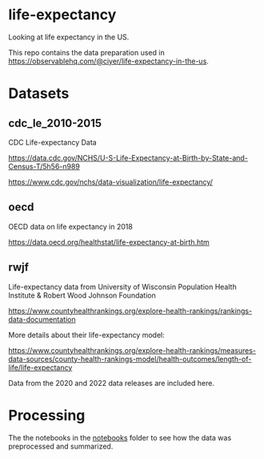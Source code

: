 # life-expectancy

Looking at life expectancy in the US.

This repo contains the data preparation used in https://observablehq.com/@ciyer/life-expectancy-in-the-us.

# Datasets

## cdc_le_2010-2015

CDC Life-expectancy Data

https://data.cdc.gov/NCHS/U-S-Life-Expectancy-at-Birth-by-State-and-Census-T/5h56-n989

https://www.cdc.gov/nchs/data-visualization/life-expectancy/

## oecd

OECD data on life expectancy in 2018

https://data.oecd.org/healthstat/life-expectancy-at-birth.htm

## rwjf

Life-expectancy data from University of Wisconsin Population Health Institute & Robert Wood Johnson Foundation

https://www.countyhealthrankings.org/explore-health-rankings/rankings-data-documentation

More details about their life-expectancy model:

https://www.countyhealthrankings.org/explore-health-rankings/measures-data-sources/county-health-rankings-model/health-outcomes/length-of-life/life-expectancy

Data from the 2020 and 2022 data releases are included here.

# Processing

The the notebooks in the [notebooks](notebooks) folder to see how the data was preprocessed and summarized.

